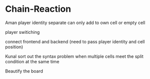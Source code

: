 # Chain-Reaction

Aman
player identity separate
can only add to own cell or empty cell


player switiching



connect frontend and backend (need to pass player identity and cell position)


Kunal 
sort out the syntax problem when multiple cells meet the split condition at the same time


Beautify the board
